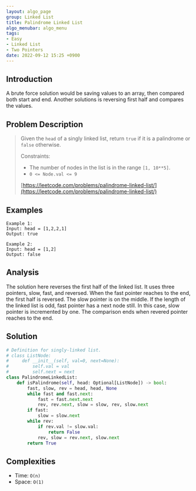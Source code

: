 ```yaml
---
layout: algo_page
group: Linked List
title: Palindrome Linked List
algo_menubar: algo_menu
tags:
- Easy
- Linked List
- Two Pointers
date: 2022-09-12 15:25 +0900
---
```

## Introduction
A brute force solution would be saving values to an array, then compared both start and end.
Another solutions is reversing first half and compares the values.

## Problem Description
> Given the `head` of a singly linked list, return `true` if it is a palindrome or `false` otherwise.
>
> Constraints:
> - The number of nodes in the list is in the range `[1, 10**5]`. 
> - `0 <= Node.val <= 9`
>
> [https://leetcode.com/problems/palindrome-linked-list/](https://leetcode.com/problems/palindrome-linked-list/)

## Examples
```
Example 1:
Input: head = [1,2,2,1]
Output: true
```

```
Example 2:
Input: head = [1,2]
Output: false
```

## Analysis
The solution here reverses the first half of the linked list.
It uses three pointers, slow, fast, and reversed.
When the fast pointer reaches to the end, the first half is reversed.
The slow pointer is on the middle.
If the length of the linked list is odd, fast pointer has a next node still.
In this case, slow pointer is incremented by one.
The comparison ends when revered pointer reaches to the end.

## Solution
```python
# Definition for singly-linked list.
# class ListNode:
#     def __init__(self, val=0, next=None):
#         self.val = val
#         self.next = next
class PalindromeLinkedList:
    def isPalindrome(self, head: Optional[ListNode]) -> bool:
        fast, slow, rev = head, head, None
        while fast and fast.next:
            fast = fast.next.next
            rev, rev.next, slow = slow, rev, slow.next
        if fast:
            slow = slow.next
        while rev:
            if rev.val != slow.val:
                return False
            rev, slow = rev.next, slow.next
        return True
```

## Complexities
- Time: `O(n)`
- Space: `O(1)`
